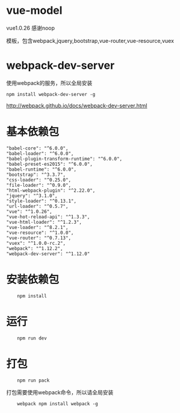 # vue-model

vue1.0.26 感谢noop

模板，包含webpack,jquery,bootstrap,vue-router,vue-resource,vuex

# webpack-dev-server

使用webpack的服务，所以全局安装

```
npm install webpack-dev-server -g
```

<http://webpack.github.io/docs/webpack-dev-server.html>

# 基本依赖包

```
"babel-core": "^6.0.0",
"babel-loader": "^6.0.0",
"babel-plugin-transform-runtime": "^6.0.0",
"babel-preset-es2015": "^6.0.0",
"babel-runtime": "^6.0.0",
"bootstrap": "^3.3.7",
"css-loader": "^0.25.0",
"file-loader": "^0.9.0",
"html-webpack-plugin": "^2.22.0",
"jquery": "^3.1.0",
"style-loader": "^0.13.1",
"url-loader": "^0.5.7",
"vue": "^1.0.26",
"vue-hot-reload-api": "^1.3.3",
"vue-html-loader": "^1.2.3",
"vue-loader": "^8.2.1",
"vue-resource": "^1.0.0",
"vue-router": "^0.7.13",
"vuex": "^1.0.0-rc.2",
"webpack": "^1.12.2",
"webpack-dev-server": "^1.12.0"
```

# 安装依赖包

```
    npm install
```

# 运行

```
    npm run dev
```

# 打包

```
    npm run pack
```

打包需要使用webpack命令，所以请全局安装

```
    webpack npm install webpack -g
```
